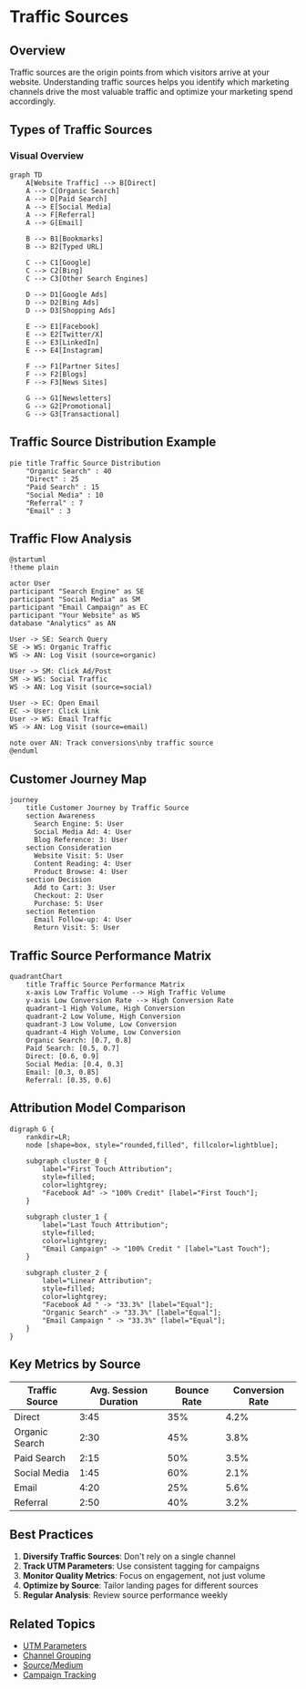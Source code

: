 # Traffic Sources

## Overview
Traffic sources are the origin points from which visitors arrive at your website. Understanding traffic sources helps you identify which marketing channels drive the most valuable traffic and optimize your marketing spend accordingly.

## Types of Traffic Sources

### Visual Overview

```mermaid
graph TD
    A[Website Traffic] --> B[Direct]
    A --> C[Organic Search]
    A --> D[Paid Search]
    A --> E[Social Media]
    A --> F[Referral]
    A --> G[Email]
    
    B --> B1[Bookmarks]
    B --> B2[Typed URL]
    
    C --> C1[Google]
    C --> C2[Bing]
    C --> C3[Other Search Engines]
    
    D --> D1[Google Ads]
    D --> D2[Bing Ads]
    D --> D3[Shopping Ads]
    
    E --> E1[Facebook]
    E --> E2[Twitter/X]
    E --> E3[LinkedIn]
    E --> E4[Instagram]
    
    F --> F1[Partner Sites]
    F --> F2[Blogs]
    F --> F3[News Sites]
    
    G --> G1[Newsletters]
    G --> G2[Promotional]
    G --> G3[Transactional]
```

## Traffic Source Distribution Example

```mermaid
pie title Traffic Source Distribution
    "Organic Search" : 40
    "Direct" : 25
    "Paid Search" : 15
    "Social Media" : 10
    "Referral" : 7
    "Email" : 3
```

## Traffic Flow Analysis

```plantuml
@startuml
!theme plain

actor User
participant "Search Engine" as SE
participant "Social Media" as SM
participant "Email Campaign" as EC
participant "Your Website" as WS
database "Analytics" as AN

User -> SE: Search Query
SE -> WS: Organic Traffic
WS -> AN: Log Visit (source=organic)

User -> SM: Click Ad/Post
SM -> WS: Social Traffic  
WS -> AN: Log Visit (source=social)

User -> EC: Open Email
EC -> User: Click Link
User -> WS: Email Traffic
WS -> AN: Log Visit (source=email)

note over AN: Track conversions\nby traffic source
@enduml
```

## Customer Journey Map

```mermaid
journey
    title Customer Journey by Traffic Source
    section Awareness
      Search Engine: 5: User
      Social Media Ad: 4: User
      Blog Reference: 3: User
    section Consideration
      Website Visit: 5: User
      Content Reading: 4: User
      Product Browse: 4: User
    section Decision
      Add to Cart: 3: User
      Checkout: 2: User
      Purchase: 5: User
    section Retention
      Email Follow-up: 4: User
      Return Visit: 5: User
```

## Traffic Source Performance Matrix

```mermaid
quadrantChart
    title Traffic Source Performance Matrix
    x-axis Low Traffic Volume --> High Traffic Volume
    y-axis Low Conversion Rate --> High Conversion Rate
    quadrant-1 High Volume, High Conversion
    quadrant-2 Low Volume, High Conversion  
    quadrant-3 Low Volume, Low Conversion
    quadrant-4 High Volume, Low Conversion
    Organic Search: [0.7, 0.8]
    Paid Search: [0.5, 0.7]
    Direct: [0.6, 0.9]
    Social Media: [0.4, 0.3]
    Email: [0.3, 0.85]
    Referral: [0.35, 0.6]
```

## Attribution Model Comparison

```graphviz
digraph G {
    rankdir=LR;
    node [shape=box, style="rounded,filled", fillcolor=lightblue];
    
    subgraph cluster_0 {
        label="First Touch Attribution";
        style=filled;
        color=lightgrey;
        "Facebook Ad" -> "100% Credit" [label="First Touch"];
    }
    
    subgraph cluster_1 {
        label="Last Touch Attribution";
        style=filled;
        color=lightgrey;
        "Email Campaign" -> "100% Credit " [label="Last Touch"];
    }
    
    subgraph cluster_2 {
        label="Linear Attribution";
        style=filled;
        color=lightgrey;
        "Facebook Ad " -> "33.3%" [label="Equal"];
        "Organic Search" -> "33.3%" [label="Equal"];
        "Email Campaign " -> "33.3%" [label="Equal"];
    }
}
```

## Key Metrics by Source

| Traffic Source | Avg. Session Duration | Bounce Rate | Conversion Rate |
|---------------|----------------------|-------------|-----------------|
| Direct | 3:45 | 35% | 4.2% |
| Organic Search | 2:30 | 45% | 3.8% |
| Paid Search | 2:15 | 50% | 3.5% |
| Social Media | 1:45 | 60% | 2.1% |
| Email | 4:20 | 25% | 5.6% |
| Referral | 2:50 | 40% | 3.2% |

## Best Practices

1. **Diversify Traffic Sources**: Don't rely on a single channel
2. **Track UTM Parameters**: Use consistent tagging for campaigns
3. **Monitor Quality Metrics**: Focus on engagement, not just volume
4. **Optimize by Source**: Tailor landing pages for different sources
5. **Regular Analysis**: Review source performance weekly

## Related Topics
- [UTM Parameters](utm-parameter.md)
- [Channel Grouping](channel.md)
- [Source/Medium](source-medium.md)
- [Campaign Tracking](campaign.md)